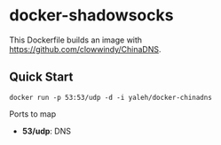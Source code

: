 docker-shadowsocks
==================

This Dockerfile builds an image with https://github.com/clowwindy/ChinaDNS.

Quick Start
-----------

    docker run -p 53:53/udp -d -i yaleh/docker-chinadns

Ports to map

* **53/udp**: DNS
